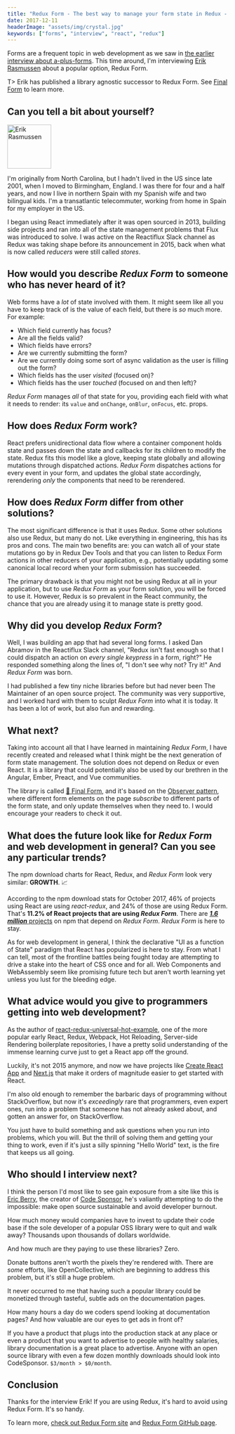 ```yaml
---
title: "Redux Form - The best way to manage your form state in Redux - Interview with Erik Rasmussen"
date: 2017-12-11
headerImage: "assets/img/crystal.jpg"
keywords: ["forms", "interview", "react", "redux"]
---
```


Forms are a frequent topic in web development as we saw in [the earlier interview about a-plus-forms](/blog/a-plus-interview). This time around, I'm interviewing [Erik Rasmussen](https://twitter.com/erikras) about a popular option, Redux Form.

T> Erik has published a library agnostic successor to Redux Form. See [Final Form](https://github.com/final-form/final-form) to learn more.

## Can you tell a bit about yourself?

<p>
<span class="author">
  <img src="https://www.gravatar.com/avatar/7e86f7e41168df55b65e30cdda423e10?s=200" alt="Erik Rasmussen" class="author" width="100" height="100" />
</span>

I'm originally from North Carolina, but I hadn't lived in the US since late 2001, when I moved to Birmingham, England. I was there for four and a half years, and now I live in northern Spain with my Spanish wife and two bilingual kids. I'm a transatlantic telecommuter, working from home in Spain for my employer in the US.

</p>

I began using React immediately after it was open sourced in 2013, building side projects and ran into all of the state management problems that Flux was introduced to solve. I was active on the Reactiflux Slack channel as Redux was taking shape before its announcement in 2015, back when what is now called _reducers_ were still called _stores_.

## How would you describe _Redux Form_ to someone who has never heard of it?

Web forms have a _lot_ of state involved with them. It might seem like all you have to keep track of is the value of each field, but there is _so_ much more. For example:

- Which field currently has focus?
- Are all the fields valid?
- Which fields have errors?
- Are we currently submitting the form?
- Are we currently doing some sort of async validation as the user is filling out the form?
- Which fields has the user _visited_ (focused on)?
- Which fields has the user _touched_ (focused on and then left)?

_Redux Form_ manages _all_ of that state for you, providing each field with what it needs to render: its `value` and `onChange`, `onBlur`, `onFocus`, etc. props.

## How does _Redux Form_ work?

React prefers unidirectional data flow where a container component holds state and passes down the state and callbacks for its children to modify the state. Redux fits this model like a glove, keeping state globally and allowing mutations through dispatched actions. _Redux Form_ dispatches actions for every event in your form, and updates the global state accordingly, rerendering _only_ the components that need to be rerendered.

## How does _Redux Form_ differ from other solutions?

The most significant difference is that it uses Redux. Some other solutions also use Redux, but many do not. Like everything in engineering, this has its pros and cons. The main two benefits are: you can watch all of your state mutations go by in Redux Dev Tools and that you can listen to Redux Form actions in other reducers of your application, e.g., potentially updating some canonical local record when your form submission has succeeded.

The primary drawback is that you might not be using Redux at all in your application, but to use _Redux Form_ as your form solution, you will be forced to use it. However, Redux is so prevalent in the React community, the chance that you are already using it to manage state is pretty good.

## Why did you develop _Redux Form_?

Well, I was building an app that had several long forms. I asked Dan Abramov in the Reactiflux Slack channel, "Redux isn't fast enough so that I could dispatch an action on _every single keypress_ in a form, right?" He responded something along the lines of, "I don't see why not? Try it!" And _Redux Form_ was born.

I had published a few tiny niche libraries before but had never been The Maintainer of an open source project. The community was very supportive, and I worked hard with them to sculpt _Redux Form_ into what it is today. It has been a lot of work, but also fun and rewarding.

## What next?

Taking into account all that I have learned in maintaining _Redux Form_, I have recently created and released what I think might be the next generation of form state management. The solution does not depend on Redux or even React. It is a library that could potentially also be used by our brethren in the Angular, Ember, Preact, and Vue communities.

The library is called [🏁 Final Form](https://github.com/erikras/final-form#-final-form), and it's based on the [Observer pattern](https://en.wikipedia.org/wiki/Observer_pattern), where different form elements on the page _subscribe_ to different parts of the form state, and only update themselves when they need to. I would encourage your readers to check it out.

## What does the future look like for _Redux Form_ and web development in general? Can you see any particular trends?

The npm download charts for React, Redux, and _Redux Form_ look very similar: **GROWTH**. 📈

According to the npm download stats for October 2017, 46% of projects using React are using _react-redux_, and 24% of those are using Redux Form. That's **11.2% of React projects that are using _Redux Form_**. There are [**_1.6 million_** projects](https://www.npmjs.com/browse/depended/redux-form) on npm that depend on _Redux Form_. _Redux Form_ is here to stay.

As for web development in general, I think the declarative "UI as a function of State" paradigm that React has popularized is here to stay. From what I can tell, most of the frontline battles being fought today are attempting to drive a stake into the heart of CSS once and for all. Web Components and WebAssembly seem like promising future tech but aren't worth learning yet unless you lust for the bleeding edge.

## What advice would you give to programmers getting into web development?

As the author of [react-redux-universal-hot-example](https://github.com/erikras/react-redux-universal-hot-example), one of the more popular early React, Redux, Webpack, Hot Reloading, Server-side Rendering boilerplate repositories, I have a pretty solid understanding of the immense learning curve just to get a React app off the ground.

Luckily, it's not 2015 anymore, and now we have projects like [Create React App](https://github.com/facebookincubator/create-react-app) and [Next.js](https://github.com/zeit/next.js) that make it orders of magnitude easier to get started with React.

I'm also old enough to remember the barbaric days of programming without StackOverflow, but now it's _exceedingly_ rare that programmers, even expert ones, run into a problem that someone has not already asked about, and gotten an answer for, on StackOverflow.

You just have to build something and ask questions when you run into problems, which you will. But the thrill of solving them and getting your thing to work, even if it's just a silly spinning "Hello World" text, is the fire that keeps us all going.

## Who should I interview next?

I think the person I'd most like to see gain exposure from a site like this is [Eric Berry](https://twitter.com/coderberry), the creator of [Code Sponsor](https://codesponsor.io), he's valiantly attempting to do the impossible: make open source sustainable and avoid developer burnout.

How much money would companies have to invest to update their code base if the sole developer of a popular OSS library were to quit and walk away? Thousands upon thousands of dollars worldwide.

And how much are they paying to use these libraries? Zero.

Donate buttons aren't worth the pixels they're rendered with. There are _some_ efforts, like OpenCollective, which are beginning to address this problem, but it's still a huge problem.

It never occurred to me that having such a popular library could be monetized through tasteful, subtle ads on the documentation pages.

How many hours a day do we coders spend looking at documentation pages? And how valuable are our eyes to get ads in front of?

If you have a product that plugs into the production stack at any place or even a product that you want to advertise to people with healthy salaries, library documentation is a great place to advertise. Anyone with an open source library with even a few dozen monthly downloads should look into CodeSponsor. `$3/month > $0/month`.

## Conclusion

Thanks for the interview Erik! If you are using Redux, it's hard to avoid using Redux Form. It's so handy.

To learn more, [check out Redux Form site](https://redux-form.com/) and [Redux Form GitHub page](https://github.com/erikras/redux-form).
